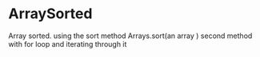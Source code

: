 # ArraySorted
Array sorted. 
using the sort method 
Arrays.sort(an array )
second method with for loop and iterating through it
